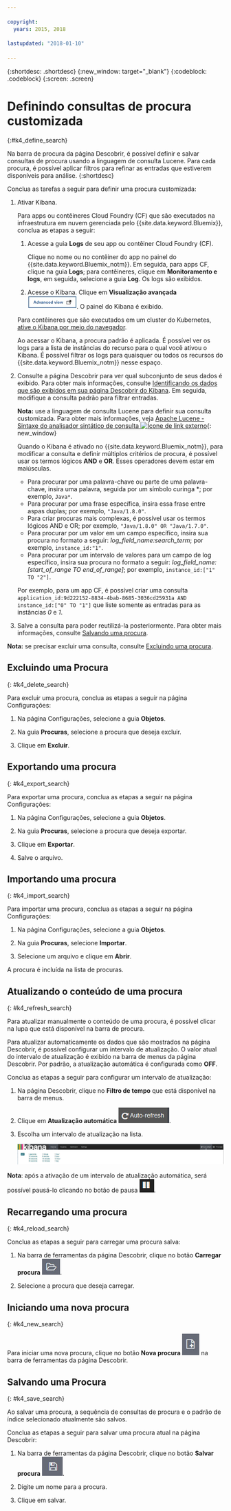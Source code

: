 ```yaml
---

copyright:
  years: 2015, 2018

lastupdated: "2018-01-10"

---
```


{:shortdesc: .shortdesc}
{:new_window: target="_blank"}
{:codeblock: .codeblock}
{:screen: .screen}

# Definindo consultas de procura customizada
{:#k4_define_search}

Na barra de procura da página Descobrir, é possível definir e salvar consultas de procura usando a
linguagem de consulta Lucene. Para cada procura, é possível aplicar filtros para refinar as
entradas que estiverem disponíveis para análise.
{:shortdesc}

Conclua as tarefas a seguir para definir uma procura customizada:

1. Ativar Kibana.

    Para apps ou contêineres Cloud Foundry (CF) que são executados na infraestrutura em nuvem gerenciada pelo {{site.data.keyword.Bluemix}}, conclua as etapas a seguir:
    
    1. Acesse a guia **Logs** de seu app ou contêiner Cloud Foundry (CF). 

        Clique no nome ou no contêiner do app no painel do {{site.data.keyword.Bluemix_notm}}. Em seguida, para apps CF, clique na guia **Logs**; para contêineres, clique em **Monitoramento e logs**, em seguida, selecione a guia **Log**. Os logs são exibidos.

    2. Acesse o Kibana. Clique em **Visualização avançada** ![Link de visualização avançada](images/logging_advanced_view.jpg "Link de visualização avançada"). O painel do Kibana é exibido.
    
    Para contêineres que são executados em um cluster do Kubernetes, [ative o Kibana por meio do navegador](k4_launch.html#launch_Kibana_from_browser). 
    
    Ao acessar o Kibana, a procura padrão é aplicada. É possível ver os logs para a lista de instâncias
do recurso para o qual você ativou o Kibana. É possível filtrar os logs para quaisquer ou todos os
recursos do {{site.data.keyword.Bluemix_notm}} nesse espaço.

2. Consulte a página Descobrir para ver qual subconjunto de seus dados é exibido. Para obter mais informações, consulte [Identificando os dados que são exibidos em sua página Descobrir do Kibana](logging_kibana_analize_logs_interactively.html#k4_identify_data). Em seguida, modifique a consulta padrão para
filtrar entradas.

    **Nota:** use a linguagem de consulta Lucene para definir sua consulta
customizada. Para obter mais informações, veja [Apache Lucene - Sintaxe do analisador sintático de consulta ![Ícone de link externo](../../../icons/launch-glyph.svg "Ícone de link externo")](https://lucene.apache.org/core/2_9_4/queryparsersyntax.html){: new_window}
    
    Quando o Kibana é ativado no {{site.data.keyword.Bluemix_notm}}, para modificar a consulta e definir múltiplos critérios de procura, é possível usar os termos lógicos **AND** e **OR**. Esses operadores devem estar em maiúsculas.    
    
    * Para procurar por uma palavra-chave ou parte de uma palavra-chave, insira uma palavra, seguida por um símbolo curinga \*; por exemplo, `Java*`. 
    * Para procurar por uma frase específica, insira essa frase entre aspas duplas; por exemplo, `"Java/1.8.0"`.
    * Para criar procuras mais complexas, é possível usar os termos lógicos AND e OR; por exemplo, `"Java/1.8.0" OR "Java/1.7.0"`.
    * Para procurar por um valor em um campo específico, insira sua procura no formato a seguir:
*log_field_name:search_term*; por exemplo, `instance_id:"1"`.
    * Para procurar por um intervalo de valores para um campo de log específico, insira sua procura no
formato a seguir: *log_field_name:[start_of_range TO end_of_range]*; por exemplo,
`instance_id:["1" TO "2"]`.

     Por exemplo, para um app CF, é possível criar uma consulta
`application_id:9d222152-8834-4bab-8685-3036cd25931a AND instance_id:["0" TO "1"]` que
liste somente as entradas para as instâncias *0* e *1*. 

3. Salve a consulta para poder reutilizá-la posteriormente. Para obter mais
informações, consulte [Salvando uma procura](logging_kibana_filtering_logs.html#k4_save_search). 

**Nota:** se precisar excluir uma consulta, consulte
[Excluindo uma procura](logging_kibana_filtering_logs.html#k4_delete_search).



## Excluindo uma Procura
{: #k4_delete_search}

Para excluir uma procura, conclua as etapas a seguir na página Configurações:

1. Na página Configurações, selecione a guia **Objetos**.

2. Na guia **Procuras**, selecione a procura que deseja excluir.

3. Clique em **Excluir**.


## Exportando uma procura
{: #k4_export_search}

Para exportar uma procura, conclua as etapas a seguir na página Configurações:

1. Na página Configurações, selecione a guia **Objetos**.

2. Na guia **Procuras**, selecione a procura que deseja exportar.

3. Clique em **Exportar**.

4. Salve o arquivo.

 
## Importando uma procura
{: #k4_import_search}

Para importar uma procura, conclua as etapas a seguir na página Configurações:

1. Na página Configurações, selecione a guia **Objetos**.

2. Na guia **Procuras**, selecione **Importar**.

3. Selecione um arquivo e clique em **Abrir**.

A procura é incluída na lista de procuras.

## Atualizando o conteúdo de uma procura
{: #k4_refresh_search}

Para atualizar manualmente o conteúdo de uma procura, é possível clicar na lupa que está disponível na
barra de procura. 

Para atualizar automaticamente os dados que são mostrados na página Descobrir, é possível configurar um
intervalo de atualização. O valor atual do intervalo de atualização é exibido na barra de menus da página
Descobrir. Por padrão, a atualização automática é configurada como **OFF**.

Conclua as etapas a seguir para configurar um intervalo de atualização:

1. Na página Descobrir, clique no **Filtro de tempo** que está disponível na barra
de menus.

2. Clique em **Atualização automática** ![Atualização automática](images/k4_auto_refresh_icon.jpg "Atualização automática").

3. Escolha um intervalo de atualização na lista. 

    ![Opções do intervalo de atualização](images/k4_change_autorefresh.jpg "Opções do intervalo de atualização")


**Nota**: após a ativação de um intervalo de atualização automática, será possível pausá-lo clicando no botão de pausa ![Pausa](images/k4_auto_refresh_pause_icon.jpg "Pausa").


## Recarregando uma procura
{: #k4_reload_search}

Conclua as etapas a seguir para carregar uma procura salva:

1. Na barra de ferramentas da página Descobrir, clique no botão **Carregar procura** ![Carregar procura](images/k4_load_icon.jpg "Carregar procura").

2. Selecione a procura que deseja carregar. 

## Iniciando uma nova procura
{: #k4_new_search}

Para iniciar uma nova procura, clique no botão **Nova procura** ![Nova procura](images/k4_new_search_icon.jpg "Nova procura") na barra de ferramentas da página Descobrir.

## Salvando uma Procura 
{: #k4_save_search}

Ao salvar uma procura, a sequência de consultas de procura e o padrão de
índice selecionado atualmente são salvos.

Conclua as etapas a seguir para salvar uma procura atual na página Descobrir:

1. Na barra de ferramentas da página Descobrir, clique no botão **Salvar procura** ![Salvar procura](images/k4_save_search_icon.jpg "Salvar procura").

2. Digite um nome para a procura.

3. Clique em salvar. 
